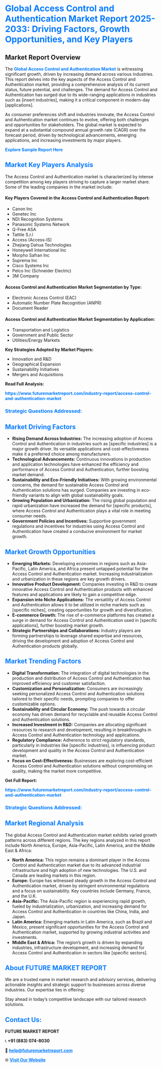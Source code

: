 <h1 style="color: #007BFF;">Global Access Control and Authentication Market Report 2025-2033: Driving Factors, Growth Opportunities, and Key Players</h1>

<section id="overview">
<h2>Market Report Overview</h2>
<p>The <a href="https://www.futuremarketreport.com/industry-report/access-control-and-authentication-market" style="color: #007BFF; text-decoration: none;"><strong>Global Access Control and Authentication Market</strong></a> is witnessing significant growth, driven by increasing demand across various industries. This report delves into the key aspects of the Access Control and Authentication market, providing a comprehensive analysis of its current status, future potential, and challenges. The demand for Access Control and Authentication has surged due to its wide-ranging applications in industries such as [insert industries], making it a critical component in modern-day [applications].</p>
<p>As consumer preferences shift and industries innovate, the Access Control and Authentication market continues to evolve, offering both challenges and opportunities for stakeholders. The global market is expected to expand at a substantial compound annual growth rate (CAGR) over the forecast period, driven by technological advancements, emerging applications, and increasing investments by major players.</p>
</section>

<section id="overview">
<p><a href="https://www.futuremarketreport.com/request-sample/reportId=63078" style="color: #007BFF; text-decoration: none;"><strong>Explore Sample Report Here</strong></a></p>
</section>

<section id="key-players">
<h2 style="color: #007BFF;">Market Key Players Analysis</h2>
<p>The Access Control and Authentication market is characterized by intense competition among key players striving to capture a larger market share. Some of the leading companies in the market include:</p>
<h4>Key Players Covered in the Access Control and Authentication Report:</h4>
<ul><li>Canon Inc</li><li>Genetec Inc</li><li>NDI Recognition Systems</li><li>Panasonic Systems Network</li><li>Q-Free ASA</li><li>Tattile S.r.l</li><li>Access (Access-IS)</li><li>Zhejiang Dahua Technologies</li><li>Honeywell International Inc</li><li>Morpho Safran Inc</li><li>Suprema Inc</li><li>Cisco Systems Inc</li><li>Pelco Inc (Schneider Electric)</li><li>3M Company</li></ul>
<h4>Access Control and Authentication Market Segmentation by Type:</h4>
<ul><li>Electronic Access Control (EAC)</li><li>Automatic Number Plate Recognition (ANPR)</li><li>Document Reader</li></ul>

<h4>Access Control and Authentication Market Segmentation by Application:</h4>
<ul><li>Transportation and Logistics</li><li>Government and Public Sector</li><li>Utilities/Energy Markets</li></ul>
<p><strong>Key Strategies Adopted by Market Players:</strong></p>
<ul>
<li>Innovation and R&D</li>
<li>Geographical Expansion</li>
<li>Sustainability Initiatives</li>
<li>Mergers and Acquisitions</li>
</ul>
</section>

<section>
<p><strong>Read Full Analysis: </strong></p><a href="https://www.futuremarketreport.com/industry-report/access-control-and-authentication-market" style="color: #007BFF; text-decoration: none;"><strong>https://www.futuremarketreport.com/industry-report/access-control-and-authentication-market</strong></a>
<h3 style="color: #007BFF;">Strategic Questions Addressed:</h3>
</section>

<section id="driving-factors">
<h2 style="color: #007BFF;">Market Driving Factors</h2>
<ul>
<li><strong>Rising Demand Across Industries:</strong> The increasing adoption of Access Control and Authentication in industries such as [specific industries] is a major growth driver. Its versatile applications and cost-effectiveness make it a preferred choice among manufacturers.</li>
<li><strong>Technological Advancements:</strong> Continuous innovations in production and application technologies have enhanced the efficiency and performance of Access Control and Authentication, further boosting market demand.</li>
<li><strong>Sustainability and Eco-Friendly Initiatives:</strong> With growing environmental concerns, the demand for sustainable Access Control and Authentication solutions has surged. Companies are investing in eco-friendly variants to align with global sustainability goals.</li>
<li><strong>Growing Population and Urbanization:</strong> The rising global population and rapid urbanization have increased the demand for [specific products], where Access Control and Authentication plays a vital role in meeting consumer needs.</li>
<li><strong>Government Policies and Incentives:</strong> Supportive government regulations and incentives for industries using Access Control and Authentication have created a conducive environment for market growth.</li>
</ul>
</section>

<section id="growth-opportunities">
<h2 style="color: #007BFF;">Market Growth Opportunities</h2>
<ul>
<li><strong>Emerging Markets:</strong> Developing economies in regions such as Asia-Pacific, Latin America, and Africa present untapped potential for the Access Control and Authentication market. Increasing industrialization and urbanization in these regions are key growth drivers.</li>
<li><strong>Innovative Product Development:</strong> Companies investing in R&D to create innovative Access Control and Authentication products with enhanced features and applications are likely to gain a competitive edge.</li>
<li><strong>Expansion into Niche Applications:</strong> The versatility of Access Control and Authentication allows it to be utilized in niche markets such as [specific niches], creating opportunities for growth and diversification.</li>
<li><strong>E-commerce Growth:</strong> The rise of e-commerce platforms has created a surge in demand for Access Control and Authentication used in [specific applications], further boosting market growth.</li>
<li><strong>Strategic Partnerships and Collaborations:</strong> Industry players are forming partnerships to leverage shared expertise and resources, driving the development and adoption of Access Control and Authentication products globally.</li>
</ul>
</section>

<section id="trending-factors">
<h2 style="color: #007BFF;">Market Trending Factors</h2>
<ul>
<li><strong>Digital Transformation:</strong> The integration of digital technologies in the production and distribution of Access Control and Authentication has improved efficiency and customer satisfaction.</li>
<li><strong>Customization and Personalization:</strong> Consumers are increasingly seeking personalized Access Control and Authentication solutions tailored to their specific needs, prompting companies to offer customizable options.</li>
<li><strong>Sustainability and Circular Economy:</strong> The push towards a circular economy has driven demand for recyclable and reusable Access Control and Authentication solutions.</li>
<li><strong>Increased Investment in R&D:</strong> Companies are allocating significant resources to research and development, resulting in breakthroughs in Access Control and Authentication technology and applications.</li>
<li><strong>Regulatory Compliance:</strong> Adherence to strict regulatory standards, particularly in industries like [specific industries], is influencing product development and quality in the Access Control and Authentication market.</li>
<li><strong>Focus on Cost-Effectiveness:</strong> Businesses are exploring cost-efficient Access Control and Authentication solutions without compromising on quality, making the market more competitive.</li>
</ul>
</section>

<section>
<p><strong>Get Full Report: </strong></p><a href="https://www.futuremarketreport.com/industry-report/access-control-and-authentication-market" style="color: #007BFF; text-decoration: none;"><strong>https://www.futuremarketreport.com/industry-report/access-control-and-authentication-market</strong></a>
<h3 style="color: #007BFF;">Strategic Questions Addressed:</h3>
</section>


<section id="regional-analysis">
<h2 style="color: #007BFF;">Market Regional Analysis</h2>
<p>The global Access Control and Authentication market exhibits varied growth patterns across different regions. The key regions analyzed in this report include North America, Europe, Asia-Pacific, Latin America, and the Middle East & Africa:</p>
<ul>
<li><strong>North America:</strong> This region remains a dominant player in the Access Control and Authentication market due to its advanced industrial infrastructure and high adoption of new technologies. The U.S. and Canada are leading markets in this region.</li>
<li><strong>Europe:</strong> Europe has witnessed steady growth in the Access Control and Authentication market, driven by stringent environmental regulations and a focus on sustainability. Key countries include Germany, France, and the U.K.</li>
<li><strong>Asia-Pacific:</strong> The Asia-Pacific region is experiencing rapid growth, fueled by industrialization, urbanization, and increasing demand for Access Control and Authentication in countries like China, India, and Japan.</li>
<li><strong>Latin America:</strong> Emerging markets in Latin America, such as Brazil and Mexico, present significant opportunities for the Access Control and Authentication market, supported by growing industrial activities and investments.</li>
<li><strong>Middle East & Africa:</strong> The region’s growth is driven by expanding industries, infrastructure development, and increasing demand for Access Control and Authentication in sectors like [specific sectors].</li>
</ul>
</section>

<footer>
<h2 style="color: #007BFF;">About FUTURE MARKET REPORT</h2>
<p>We are a trusted name in market research and advisory services, delivering actionable insights and strategic support to businesses across diverse industries. Our expertise lies in offering:</p>

<p>Stay ahead in today’s competitive landscape with our tailored research solutions.</p>

<h2 style="color: #007BFF;">Contact Us:</h2>
<p><strong>FUTURE MARKET REPORT</strong></p>
<p>📞 <strong>+91 (883) 074-8030</strong></p>
<p>📧 <strong><a href="mailto:help@futuremarketreport.com" style="color: #007BFF;">help@futuremarketreport.com</a></strong></p>
<p>🌐 <strong><a href="https://www.futuremarketreport.com/" style="color: #007BFF;">Visit Our Website</a></strong></p>
</footer>